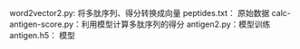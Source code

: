 word2vector2.py: 将多肽序列、得分转换成向量
peptides.txt： 原始数据
calc-antigen-score.py：利用模型计算多肽序列的得分
antigen2.py：模型训练
antigen.h5： 模型
